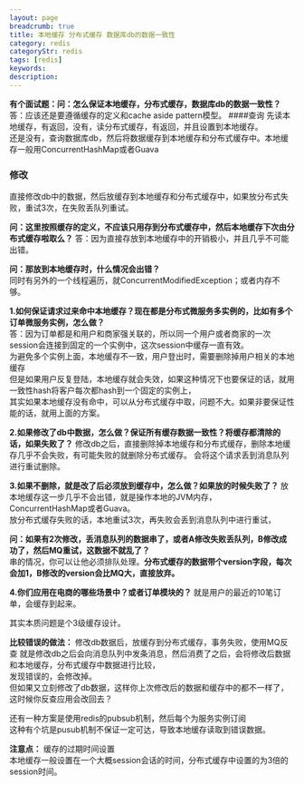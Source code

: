 ```yaml
---
layout: page
breadcrumb: true
title: 本地缓存 分布式缓存 数据库db的数据一致性
category: redis
categoryStr: redis
tags: [redis]
keywords:
description:
---
```



**有个面试题：问：怎么保证本地缓存，分布式缓存，数据库db的数据一致性？**  
答：应该还是要遵循缓存的定义和cache aside pattern模型。
####查询
先读本地缓存，有返回，没有，读分布式缓存，有返回，并且设置到本地缓存。  
还是没有，查询数据库db，然后将数据缓存到本地缓存和分布式缓存中。本地缓存一般用ConcurrentHashMap或者Guava    
### 修改
直接修改db中的数据，然后放缓存到本地缓存和分布式缓存中，如果放分布式失败，重试3次，在失败丢队列重试。

**问：这里按照缓存的定义，不应该只用存到分布式缓存中，然后本地缓存下次由分布式缓存啦取么？** 
答：因为直接存放到本地缓存中的开销极小，并且几乎不可能出错。  

**问：那放到本地缓存时，什么情况会出错？**  
同时有另外的一个线程遍历，就ConcurrentModifiedException；或者内存不够。  

**1.如何保证请求过来命中本地缓存？现在都是分布式微服务多实例的，比如有多个订单微服务实例，怎么做？**  
答：因为订单都是和用户和商家强关联的，所以同一个用户或者商家的一次session会连接到固定的一个实例中，这次session中缓存一直有效。  
为避免多个实例上面，本地缓存不一致，用户登出时，需要删除掉用户相关的本地缓存  
但是如果用户反复登陆，本地缓存就会失效，如果这种情况下也要保证的话，就用一致性hash将客户每次都hash到一个固定的实例上，  
其实如果本地缓存没有命中，可以从分布式缓存中取，问题不大。如果非要保证性能的话，就用上面的方案。  

**2.如果修改了db中数据，怎么做？保证所有缓存数据一致性？将缓存都清除的话，如果失败了？**
修改db之后，直接删除掉本地缓存和分布式缓存，删除本地缓存几乎不会失败，有可能失败的就删除分布式缓存。
会将这个请求丢到消息队列进行重试删除。

**3.如果不删除，就是改了后必须放到缓存中，怎么做？如果放的时候失败了？**
放本地缓存这一步几乎不会出错，就是操作本地的JVM内存，ConcurrentHashMap或者Guava。  
放分布式缓存失败的话，本地重试3次，再失败会丢到消息队列中进行重试，  

**问：如果有2次修改，丢消息队列的数据串了，或者A修改失败丢队列，B修改成功了，然后MQ重试，这数据不就乱了？**  
串的情况，你可以让他必须排队处理。**分布式缓存的数据带个version字段，每次会加1，B修改的version会比MQ大，直接放弃。**  

**4.你们应用在电商的哪些场景中？或者订单模块的？**
就是用户的最近的10笔订单，会缓存到起来。  

其实本质问题是个3级缓存设计。  

**比较错误的做法：**
修改db数据后，放缓存到分布式缓存，事务失败，使用MQ反查
就是修改db之后会向消息队列中发条消息，然后消费了之后，会将修改后数据和本地缓存，分布式缓存中数据进行比较，  
发现错误的，会修改掉。  
但如果又立刻修改了db数据，这样你上次修改后的数据和缓存中的都不一样了，这时候你反查应用会改回去？  


还有一种方案是使用redis的pubsub机制，然后每个为服务实例订阅  
这种有个坑是pusub机制不保证一定可达，导致本地缓存读取到错误数据。  

**注意点：**
缓存的过期时间设置  
本地缓存一般设置在一个大概session会话的时间，分布式缓存中设置的为3倍的session时间。  









